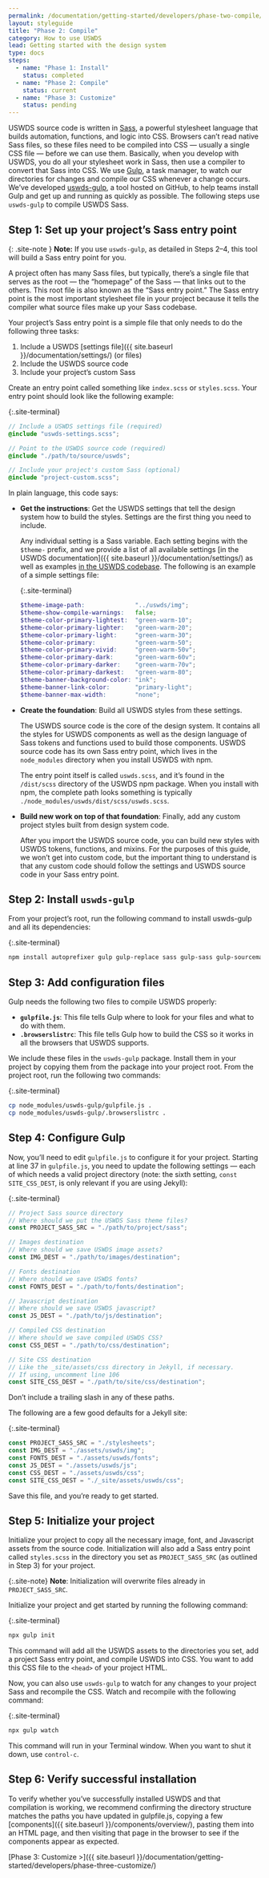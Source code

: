 ```yaml
---
permalink: /documentation/getting-started/developers/phase-two-compile/
layout: styleguide
title: "Phase 2: Compile"
category: How to use USWDS
lead: Getting started with the design system
type: docs
steps:
  - name: "Phase 1: Install"
    status: completed
  - name: "Phase 2: Compile"
    status: current
  - name: "Phase 3: Customize"
    status: pending
---
```

USWDS source code is written in [Sass](https://sass-lang.com/), a powerful stylesheet language that builds automation, functions, and logic into CSS. Browsers can’t read native Sass files, so these files need to be compiled into CSS — usually a single CSS file — before we can use them. Basically, when you develop with USWDS, you do all your stylesheet work in Sass, then use a compiler to convert that Sass into CSS. We use [Gulp](https://gulpjs.com/), a task manager, to watch our directories for changes and compile our CSS whenever a change occurs. We’ve developed [uswds-gulp](https://github.com/uswds/uswds-gulp), a tool hosted on GitHub, to help teams install Gulp and get up and running as quickly as possible. The following steps use `uswds-gulp` to compile USWDS Sass.

## Step 1: Set up your project’s Sass entry point

{: .site-note }
**Note:** If you use `uswds-gulp`, as detailed in Steps 2–4, this tool will build a Sass entry point for you.

A project often has many Sass files, but typically, there’s a single file that serves as the root — the “homepage” of the Sass — that links out to the others. This root file is also known as the “Sass entry point.” The Sass entry point is the most important stylesheet file in your project because it tells the compiler what source files make up your Sass codebase.

Your project’s Sass entry point is a simple file that only needs to do the following three tasks:
1. Include a USWDS [settings file]({{ site.baseurl }}/documentation/settings/) (or files)
2. Include the USWDS source code
3. Include your project’s custom Sass

Create an entry point called something like `index.scss` or `styles.scss`. Your entry point should look like the following example:

{:.site-terminal}
```scss
// Include a USWDS settings file (required)
@include "uswds-settings.scss";

// Point to the USWDS source code (required)
@include "./path/to/source/uswds";

// Include your project's custom Sass (optional)
@include "project-custom.scss";
```

In plain language, this code says:

- **Get the instructions**: Get the USWDS settings that tell the design system how to build the styles. Settings are the first thing you need to include.

  Any individual setting is a Sass variable. Each setting begins with the `$theme-` prefix, and we provide a list of all available settings [in the USWDS documentation]({{ site.baseurl }}/documentation/settings/) as well as examples [in the USWDS codebase](https://github.com/uswds/uswds/tree/main/src/stylesheets/theme). The following is an example of a simple settings file:

  {:.site-terminal}
  ```scss
  $theme-image-path:              "../uswds/img";
  $theme-show-compile-warnings:   false;
  $theme-color-primary-lightest:  "green-warm-10";
  $theme-color-primary-lighter:   "green-warm-20";
  $theme-color-primary-light:     "green-warm-30";
  $theme-color-primary:           "green-warm-50";
  $theme-color-primary-vivid:     "green-warm-50v";
  $theme-color-primary-dark:      "green-warm-60v";
  $theme-color-primary-darker:    "green-warm-70v";
  $theme-color-primary-darkest:   "green-warm-80";
  $theme-banner-background-color: "ink";
  $theme-banner-link-color:       "primary-light";
  $theme-banner-max-width:        "none";
  ```

- **Create the foundation**: Build all USWDS styles from these settings.

  The USWDS source code is the core of the design system. It contains all the styles for USWDS components as well as the design language of Sass tokens and functions used to build those components. USWDS source code has its own Sass entry point, which lives in the `node_modules` directory when you install USWDS with npm.

  The entry point itself is called `uswds.scss`, and it’s found in the `/dist/scss` directory of the USWDS npm package. When you install with npm, the complete path looks something is typically `./node_modules/uswds/dist/scss/uswds.scss`.

- **Build new work on top of that foundation**: Finally, add any custom project styles built from design system code.

  After you import the USWDS source code, you can build new styles with USWDS tokens, functions, and mixins. For the purposes of this guide, we won’t get into custom code, but the important thing to understand is that any custom code should follow the settings and USWDS source code in your Sass entry point.

## Step 2: Install `uswds-gulp`
From your project’s root, run the following command to install uswds-gulp and all its dependencies:

{:.site-terminal}
```bash
npm install autoprefixer gulp gulp-replace sass gulp-sass gulp-sourcemaps gulp-rename gulp-svg-sprite gulp-postcss postcss postcss-csso uswds uswds-gulp@github:uswds/uswds-gulp --save-dev
```

## Step 3: Add configuration files
Gulp needs the following two files to compile USWDS properly:
- **`gulpfile.js`**: This file tells Gulp where to look for your files and what to do with them.
- **`.browserslistrc`**: This file tells Gulp how to build the CSS so it works in all the browsers that USWDS supports.

We include these files in the `uswds-gulp` package. Install them in your project by copying them from the package into your project root. From the project root, run the following two commands:

{:.site-terminal}
```bash
cp node_modules/uswds-gulp/gulpfile.js .
cp node_modules/uswds-gulp/.browserslistrc .
```

## Step 4: Configure Gulp
Now, you’ll need to edit `gulpfile.js` to configure it for your project. Starting at line 37 in `gulpfile.js`, you need to update the following settings — each of which needs a valid project directory (note: the sixth setting, `const SITE_CSS_DEST`, is only relevant if you are using Jekyll): 

{:.site-terminal}
```js
// Project Sass source directory
// Where should we put the USWDS Sass theme files?
const PROJECT_SASS_SRC = "./path/to/project/sass";

// Images destination
// Where should we save USWDS image assets?
const IMG_DEST = "./path/to/images/destination";

// Fonts destination
// Where should we save USWDS fonts?
const FONTS_DEST = "./path/to/fonts/destination";

// Javascript destination
// Where should we save USWDS javascript?
const JS_DEST = "./path/to/js/destination";

// Compiled CSS destination
// Where should we save compiled USWDS CSS?
const CSS_DEST = "./path/to/css/destination";

// Site CSS destination
// Like the _site/assets/css directory in Jekyll, if necessary.
// If using, uncomment line 106
const SITE_CSS_DEST = "./path/to/site/css/destination";
```

Don’t include a trailing slash in any of these paths.

The following are a few good defaults for a Jekyll site:

{:.site-terminal}
```js
const PROJECT_SASS_SRC = "./stylesheets";
const IMG_DEST = "./assets/uswds/img";
const FONTS_DEST = "./assets/uswds/fonts";
const JS_DEST = "./assets/uswds/js";
const CSS_DEST = "./assets/uswds/css";
const SITE_CSS_DEST = "./_site/assets/uswds/css";
```

Save this file, and you’re ready to get started.

## Step 5: Initialize your project
Initialize your project to copy all the necessary image, font, and Javascript assets from the source code. Initialization will also add a Sass entry point called `styles.scss` in the directory you set as `PROJECT_SASS_SRC` (as outlined in Step 3) for your project.

{:.site-note}
**Note**: Initialization will overwrite files already in `PROJECT_SASS_SRC`.

Initialize your project and get started by running the following command:

{:.site-terminal}
```bash
npx gulp init
```

This command will add all the USWDS assets to the directories you set, add a project Sass entry point, and compile USWDS into CSS. You want to add this CSS file to the `<head>` of your project HTML.

Now, you can also use `uswds-gulp` to watch for any changes to your project Sass and recompile the CSS. Watch and recompile with the following command:

{:.site-terminal}
```bash
npx gulp watch
```

This command will run in your Terminal window. When you want to shut it down, use `control-c`.

## Step 6: Verify successful installation
To verify whether you’ve successfully installed USWDS and that compilation is working, we recommend confirming the directory structure matches the paths you have updated in gulpfile.js, copying a few [components]({{ site.baseurl }}/components/overview/), pasting them into an HTML page, and then visiting that page in the browser to see if the components appear as expected. 

[Phase 3: Customize &gt;]({{ site.baseurl }}/documentation/getting-started/developers/phase-three-customize/)
